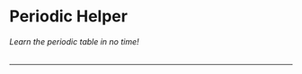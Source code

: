 # Periodic Helper
###### Learn the periodic table in no time!
-------------------------------------------
